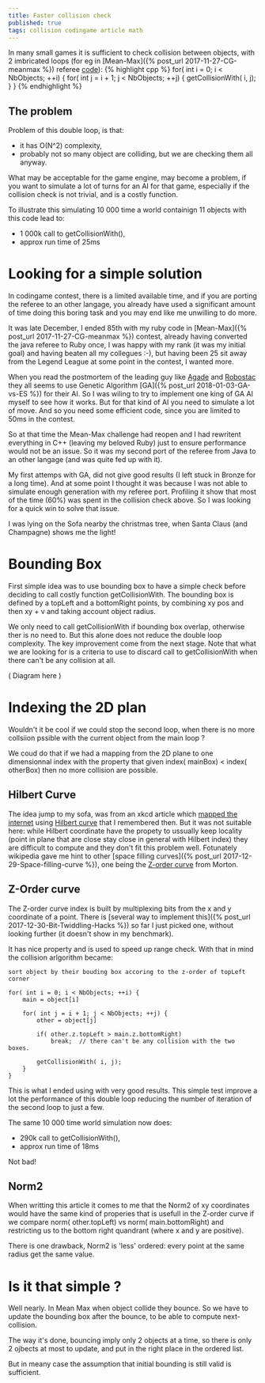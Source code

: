 ```yaml
---
title: Faster collision check
published: true
tags: collision codingame article math
---
```

In many small games it is sufficient to check collision between objects,
with 2 imbricated loops (for eg in [Mean-Max]({% post_url 2017-11-27-CG-meanmax %}) referee [code](https://github.com/CodinGame/MeanMax/blob/ca1a77b5bffd3a0ea73e774ab8937d1c9984e2e5/Referee.java#L1273)):
{% highlight cpp %}
for( int i = 0; i < NbObjects; ++i) {
    for( int j = i + 1; j < NbObjects; ++j) {
        getCollisionWith( i, j);
    }
}
{% endhighlight %}

## The problem
Problem of this double loop, is that:
- it has O(N^2) complexity,
- probably not so many object are colliding, but we are checking them all anyway.

What may be acceptable for the game engine, may become a problem, if you want
to simulate a lot of turns for an AI for that game, especially if the collision check is not trivial, and is a costly function.

To illustrate this simulating 10 000 time a world containign 11 objects with this code lead to:
- 1 000k call to getCollisionWith(),
- approx run time of 25ms

# Looking for a simple solution

In codingame contest, there is a limited available time, and if you are porting the referee to an other langage, you already have used a significant amount of time doing this boring task and you may end like me unwilling to do more. 

It was late December, I ended 85th with my ruby code in [Mean-Max]({% post_url 2017-11-27-CG-meanmax %}) contest, already having converted the java referee to Ruby once, I was happy with my rank (it was my initial goal) and having beaten all my collegues :-), but having been 25 sit away from the Legend League at some point in the contest, I wanted more.

When you read the postmortem of the leading guy like [Agade](https://www.codingame.com/forum/t/mean-max-cc01-feedback-strategies/5030/9) and [Robostac](https://github.com/robostac/cg-meanmax-postmortem/blob/master/readme.md) they all seems to use Genetic Algorithm [GA]({% post_url 2018-01-03-GA-vs-ES %}) for their AI. So I was wiling to try to implement one king of GA AI myself to see how it works. But for that kind of AI you need to simulate a lot of move. And so you need some efficient code, since you are limited to 50ms in the contest. 

So at that time the Mean-Max challenge had reopen and I had rewritent everything in C++ (leaving my beloved Ruby) just to ensure performance would not be an issue. So it was my second port of the referee from Java to an other langage (and was quite fed up with it). 

My first attemps with GA, did not give good results (I left stuck in Bronze for a long time). And at some point I thought it was because I was not able to simulate enough generation with my referee port. Profiling it show that most of the time (60%) was spent in the collision check above. So I was looking for a quick win to solve that issue.

I was lying on the Sofa nearby the christmas tree, when Santa Claus (and Champagne) shows me the light!

# Bounding Box

First simple idea was to use bounding box to have a simple check before deciding to call costly function getCollisionWith. The bounding box is defined by a topLeft and a bottomRight points, by combining xy pos and then xy + v and taking account object radius.

We only need to call getCollisionWith if bounding box overlap, otherwise ther is no need to. But this alone does not reduce the double loop complexity. The key improvement come from the next stage. Note that what we are looking for is a criteria to use to discard call to getCollisionWith when there can't be any collision at all.

( Diagram here )

# Indexing the 2D plan

Wouldn't it be cool if we could stop the second loop, when there is no more collsiion pssible with the current object from the main loop ?

We coud do that if we had a mapping from the 2D plane to one dimensionnal index with the property that given index( mainBox) < index( otherBox) then no more collision are possible.

## Hilbert Curve 

The idea jump to my sofa, was from an xkcd article which [mapped the internet](https://www.xkcd.com/195/) using [Hilbert curve](https://en.wikipedia.org/wiki/Hilbert_curve) that I remembered then. But it was not suitable here: while Hilbert coordinate have the propety to ussually keep locality (point in plane that are close stay close in general with Hilbert index) they are difficult to compute and they don't fit this problem well. Fotunately wikipedia gave me hint to other [space filling curves]({% post_url 2017-12-29-Space-filling-curve %}), one being the [Z-order curve](https://en.wikipedia.org/wiki/Z-order_(curve)) from Morton.

## Z-Order curve

The Z-order curve index is built by multiplexing bits from the x and y coordinate of a point. There is [several way to implement this]({% post_url 2017-12-30-Bit-Twiddling-Hacks %}) so far I just picked one, without looking further (it doesn't show in my benchmark).

It has nice property and is used to speed up range check. 
With that in mind the collision arlgorithm became:

```
sort object by their bouding box accoring to the z-order of topLeft corner

for( int i = 0; i < NbObjects; ++i) {
    main = object[i]

    for( int j = i + 1; j < NbObjects; ++j) {
        other = object[j]

        if( other.z.topLeft > main.z.bottomRight)
            break;  // there can't be any collision with the two boxes.

        getCollisionWith( i, j);
    }
}

```

This is what I ended using with very good results. This simple test improve a lot the performance of this double loop reducing the number of iteration of the second loop to just a few.

The same 10 000 time world simulation now does:
- 290k call to getCollisionWith(),
- approx run time of 18ms

Not bad!

## Norm2

When writting this article it comes to me that the Norm2 of xy coordinates would have the same kind of properies that is usefull in the Z-order curve if we compare norm( other.topLeft) vs norm( main.bottomRight) and restricting us to the bottom right quandrant (where x and y are positive).

There is one drawback, Norm2 is 'less' ordered: every point at the same radius get the same value.


# Is it that simple ?

Well nearly. In Mean Max when object collide they bounce. So we have to update the bounding box after the bounce, to be able to compute next-collision.

The way it's done, bouncing imply only 2 objects at a time, so there is only 2 ojbects at most to update, and put in the right place in the ordered list.

But in meany case the assumption that initial bounding is still valid is sufficient.
